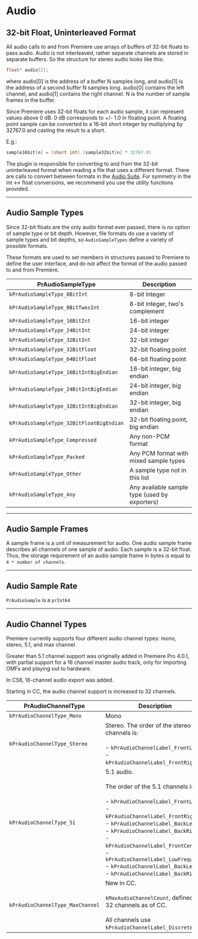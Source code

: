 # Audio

## 32-bit Float, Uninterleaved Format

All audio calls to and from Premiere use arrays of buffers of 32-bit floats to pass audio. Audio is not interleaved, rather separate channels are stored in separate buffers. So the structure for stereo audio looks like this:

```cpp
float* audio[2];
```

where audio[0] is the address of a buffer N samples long, and audio[1] is the address of a second buffer N samples long. audio[0] contains the left channel, and audio[1] contains the right channel. N is the number of sample frames in the buffer.

Since Premiere uses 32-bit floats for each audio sample, it can represent values above 0 dB. 0 dB corresponds to +/- 1.0 in floating point. A floating point sample can be converted to a 16-bit short integer by multiplying by 32767.0 and casting the result to a short.

E.g.:

```cpp
sample16bit[n] = (short int) (sample32bit[n] * 32767.0)
```

The plugin is responsible for converting to and from the 32-bit uninterleaved format when reading a file that uses a different format. There are calls to convert between formats in the [Audio Suite](sweetpea-suites.md#audio-suite). For symmetry in the int <-> float conversions, we recommend you use the utility functions provided.

---

## Audio Sample Types

Since 32-bit floats are the only audio format ever passed, there is no option of sample type or bit depth. However, file formats do use a variety of sample types and bit depths, so `AudioSampleTypes` define a variety of possible formats.

These formats are used to set members in structures passed to Premiere to define the user interface, and do not affect the format of the audio passed to and from Premiere.

| **PrAudioSampleType**                    | **Description**                               |
|------------------------------------------|-----------------------------------------------|
| `kPrAudioSampleType_8BitInt`             | 8-bit integer                                 |
| `kPrAudioSampleType_8BitTwosInt`         | 8-bit integer, two's complement               |
| `kPrAudioSampleType_16BitInt`            | 16-bit integer                                |
| `kPrAudioSampleType_24BitInt`            | 24-bit integer                                |
| `kPrAudioSampleType_32BitInt`            | 32-bit integer                                |
| `kPrAudioSampleType_32BitFloat`          | 32-bit floating point                         |
| `kPrAudioSampleType_64BitFloat`          | 64-bit floating point                         |
| `kPrAudioSampleType_16BitIntBigEndian`   | 16-bit integer, big endian                    |
| `kPrAudioSampleType_24BitIntBigEndian`   | 24-bit integer, big endian                    |
| `kPrAudioSampleType_32BitIntBigEndian`   | 32-bit integer, big endian                    |
| `kPrAudioSampleType_32BitFloatBigEndian` | 32-bit floating point, big endian             |
| `kPrAudioSampleType_Compressed`          | Any non-PCM format                            |
| `kPrAudioSampleType_Packed`              | Any PCM format with mixed sample types        |
| `kPrAudioSampleType_Other`               | A sample type not in this list                |
| `kPrAudioSampleType_Any`                 | Any available sample type (used by exporters) |

---

## Audio Sample Frames

A sample frame is a unit of measurement for audio. One audio sample frame describes all channels of one sample of audio. Each sample is a 32-bit float. Thus, the storage requirement of an audio sample frame in bytes is equal to `4 * number of channels`.

---

## Audio Sample Rate

`PrAudioSample` is a `prInt64`

---

## Audio Channel Types

Premiere currently supports four different audio channel types: mono, stereo, 5.1, and max channel.

Greater than 5.1 channel support was originally added in Premiere Pro 4.0.1, with partial support for a 16 channel master audio track, only for importing OMFs and playing out to hardware.

In CS6, 16-channel audio export was added.

Starting in CC, the audio channel support is increased to 32 channels.

| **PrAudioChannelType**           | **Description**                                                                                                                                                                                                                                                                                                                                                                             |
|----------------------------------|---------------------------------------------------------------------------------------------------------------------------------------------------------------------------------------------------------------------------------------------------------------------------------------------------------------------------------------------------------------------------------------------|
| `kPrAudioChannelType_Mono`       | Mono                                                                                                                                                                                                                                                                                                                                                                                        |
| `kPrAudioChannelType_Stereo`     | Stereo. The order of the stereo channels is:<br/><br/>- `kPrAudioChannelLabel_FrontLeft`,<br/>- `kPrAudioChannelLabel_FrontRight`.                                                                                                                                                                                                                                                          |
| `kPrAudioChannelType_51`         | 5.1 audio.<br/><br/>The order of the 5.1 channels is:<br/><br/>- `kPrAudioChannelLabel_FrontLeft`,<br/>- `kPrAudioChannelLabel_FrontRight`,<br/>- `kPrAudioChannelLabel_BackLeft`,<br/>- `kPrAudioChannelLabel_BackRight`,<br/>- `kPrAudioChannelLabel_FrontCenter`,<br/>- `kPrAudioChannelLabel_LowFrequency`<br/>- `kPrAudioChannelLabel_BackLeft`<br/>- `kPrAudioChannelLabel_BackRight` |
| `kPrAudioChannelType_MaxChannel` | New in CC.<br/><br/>`kMaxAudioChannelCount`, defined as 32 channels as of CC.<br/><br/>All channels use `kPrAudioChannelLabel_Discrete`.                                                                                                                                                                                                                                                    |
